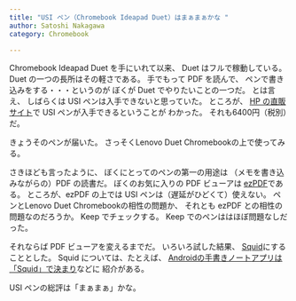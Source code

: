 ```yaml
---
title: "USI ペン（Chromebook Ideapad Duet）はまぁまぁかな "
author: Satoshi Nakagawa
category: Chromebook

---
```

 
 Chromebook Ideapad Duet を手にいれて以来、
Duet はフルで稼動している。
Duet の一つの長所はその軽さである。
手でもって PDF を読んで、
ペンで書き込みをする・・・というのが
ぼくが Duet でやりたいことの一つだ。
とは言え、
しばらくは USI ペンは入手できないと思っていた。
ところが、
[HP の直販サイト](https://jp.ext.hp.com/accessories/personal/)で  USI ペンが入手できるということが
わかった。
それも6400円（税別）だ。

 きょうそのペンが届いた。
さっそくLenovo Duet Chromebookの上で使ってみる。

 さきほども言ったように、
ぼくにとってのペンの第一の用途は
（メモを書き込みながらの）PDF の読書だ。
ぼくのお気に入りの PDF ビューアは
[ezPDF](https://play.google.com/store/apps/details?id=udk.android.reader&hl=ja)である。
ところが、ezPDF の上では
USI ペンは（遅延がひどくて）使えない。
ペンとLenovo Duet Chromebookの相性の問題か、
それとも ezPDF との相性の問題なのだろうか。
Keep でチェックする。
Keep でのペンははほぼ問題なしだった。

 それならば PDF ビューアを変えるまでだ。
いろいろ試した結果、
[Squid](https://www.squidnotes.com/)にすることとした。
Squid については、たとえば、
[Androidの手書きノートアプリは「Squid」で決まり](https://nomadit.jp/note8/app-handwriting-squid)などに
紹介がある。

 USI ペンの総評は「まぁまぁ」かな。

